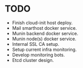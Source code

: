 # TODO

* Finish cloud-init host deploy.
* Mail smarthost docker service.
* Munin backend docker service.
* Munin node(s) docker service.
* Internal SSL CA setup.
* Setup current infra monitoring.
* Develop monitoring bots.
* Etcd cluster design.
